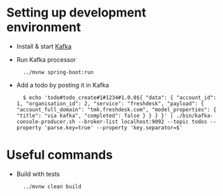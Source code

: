 
Setting up development environment
==================================
* Install & start [Kafka](https://kafka.apache.org/quickstart)
* Run Kafka processor

        ../mvnw spring-boot:run
        
* Add a todo by posting it in Kafka

        $ echo 'todo#todo_create#1#1234#1.0.0${ "data": { "account_id": 1, "organisation_id": 2, "service": "freshdesk", "payload": { "account_full_domain": "tmk.freshdesk.com", "model_properties": { "title": "via kafka", "completed": false } } } }' | ./bin/kafka-console-producer.sh --broker-list localhost:9092 --topic todos --property 'parse.key=true' --property 'key.separator=$'

Useful commands
===============
* Build with tests

        ../mvnw clean build

